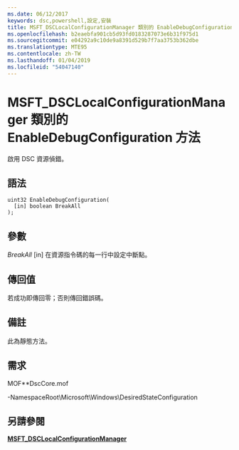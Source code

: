 ```yaml
---
ms.date: 06/12/2017
keywords: dsc,powershell,設定,安裝
title: MSFT_DSCLocalConfigurationManager 類別的 EnableDebugConfiguration 方法
ms.openlocfilehash: b2eaebfa901cb5d93fd0183287073e6b31f975d1
ms.sourcegitcommit: e04292a9c10de9a8391d529b7f7aa3753b362dbe
ms.translationtype: MTE95
ms.contentlocale: zh-TW
ms.lasthandoff: 01/04/2019
ms.locfileid: "54047140"
---
```

# <a name="enabledebugconfiguration-method-of-the-msftdsclocalconfigurationmanager-class"></a>MSFT_DSCLocalConfigurationManager 類別的 EnableDebugConfiguration 方法

啟用 DSC 資源偵錯。

## <a name="syntax"></a>語法

```mof
uint32 EnableDebugConfiguration(
  [in] boolean BreakAll
);
```

## <a name="parameters"></a>參數

*BreakAll* \[in\] 在資源指令碼的每一行中設定中斷點。

## <a name="return-value"></a>傳回值

若成功即傳回零；否則傳回錯誤碼。

## <a name="remarks"></a>備註

此為靜態方法。

## <a name="requirements"></a>需求

MOF**DscCore.mof

-NamespaceRoot\Microsoft\Windows\DesiredStateConfiguration

## <a name="see-also"></a>另請參閱

[**MSFT_DSCLocalConfigurationManager**](msft-dsclocalconfigurationmanager.md)